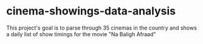 # cinema-showings-data-analysis
 This project's goal is to parse through 35 cinemas in the country and shows a daily list of show timings for the movie "Na Baligh Afraad"
